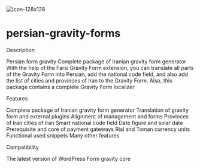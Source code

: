 ![icon-128x128](https://github.com/user-attachments/assets/5cc95be2-1baa-41e4-b260-d3f9cfc06275)

# persian-gravity-forms
Description

Persian form gravity
Complete package of Iranian gravity form generator
With the help of the Farsi Gravity Form extension, you can translate all parts of the Gravity Form into Persian, add the national code field, and also add the list of cities and provinces of Iran to the Gravity Form.
Also, this package contains a complete Gravity Form localizer

Features

Complete package of Iranian gravity form generator
Translation of gravity form and external plugins
Alignment of management and forms
Provinces of Iran
cities of Iran
Smart national code field
Date figure and solar date
Prerequisite and core of payment gateways
Rial and Toman currency units
Functional used snippets
Many other features

Compatibility

The latest version of WordPress
Form gravity core
